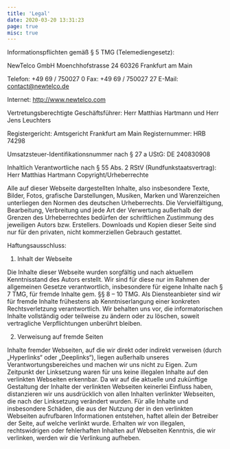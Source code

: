 ```yaml
---
title: 'Legal'
date: 2020-03-20 13:31:23
page: true
misc: true
---
```


Informationspflichten gemäß § 5 TMG (Telemediengesetz):

NewTelco GmbH
Moenchhofstrasse 24
60326 Frankfurt am Main

Telefon: +49 69 / 750027 0
Fax: +49 69 / 750027 27
E-Mail: contact@newtelco.de

Internet: http://www.newtelco.com

Vertretungsberechtigte Geschäftsführer: Herr Matthias Hartmann und Herr Jens Leuchters

Registergericht: Amtsgericht Frankfurt am Main
Registernummer: HRB 74298

Umsatzsteuer-Identifikationsnummer nach § 27 a UStG: DE 240830908

Inhaltlich Verantwortliche nach § 55 Abs. 2 RStV (Rundfunkstaatsvertrag): Herr Matthias Hartmann
Copyright/Urheberrechte

Alle auf dieser Webseite dargestellten Inhalte, also insbesondere Texte, Bilder, Fotos, grafische
Darstellungen, Musiken, Marken und Warenzeichen unterliegen den Normen des deutschen
Urheberrechts.
Die Vervielfältigung, Bearbeitung, Verbreitung und jede Art der Verwertung außerhalb der Grenzen
des Urheberrechtes bedürfen der schriftlichen Zustimmung des jeweiligen Autors bzw. Erstellers.
Downloads und Kopien dieser Seite sind nur für den privaten, nicht kommerziellen Gebrauch gestattet.

Haftungsausschluss:

1. Inhalt der Webseite

Die Inhalte dieser Webseite wurden sorgfältig und nach aktuellem Kenntnisstand des Autors erstellt.
Wir sind für diese nur im Rahmen der allgemeinen Gesetze verantwortlich, insbesondere für eigene Inhalte nach § 7 TMG, für fremde Inhalte gem. §§ 8 – 10 TMG. Als Diensteanbieter sind wir für fremde Inhalte frühestens ab Kenntniserlangung einer konkreten Rechtsverletzung verantwortlich.
Wir behalten uns vor, die informatorischen Inhalte vollständig oder teilweise zu ändern oder zu löschen, soweit vertragliche Verpflichtungen unberührt bleiben.

2. Verweisung auf fremde Seiten

Inhalte fremder Webseiten, auf die wir direkt oder indirekt verweisen (durch „Hyperlinks“ oder „Deeplinks“),
liegen außerhalb unseres Verantwortungsbereiches und machen wir uns nicht zu Eigen.
Zum Zeitpunkt der Linksetzung waren für uns keine illegalen Inhalte auf den verlinkten Webseiten erkennbar.
Da wir auf die aktuelle und zukünftige Gestaltung der Inhalte der verlinkten Webseiten keinerlei Einfluss haben,
distanzieren wir uns ausdrücklich von allen Inhalten verlinkter Webseiten, die nach der Linksetzung verändert wurden.
Für alle Inhalte und insbesondere Schäden, die aus der Nutzung der in den verlinkten Webseiten aufrufbaren Informationen
entstehen, haftet allein der Betreiber der Seite, auf welche verlinkt wurde. Erhalten wir von illegalen, rechtswidrigen oder fehlerhaften
Inhalten auf Webseiten Kenntnis, die wir verlinken, werden wir die Verlinkung aufheben.

